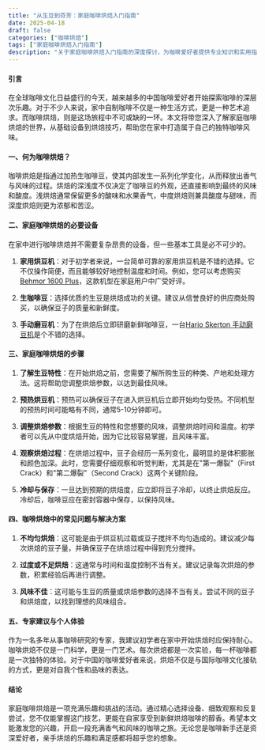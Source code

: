 ```yaml
---
title: "从生豆到芬芳：家庭咖啡烘焙入门指南"
date: 2025-04-18
draft: false
categories: ["咖啡烘焙"]
tags: ["家庭咖啡烘焙入门指南"]
description: "关于家庭咖啡烘焙入门指南的深度探讨，为咖啡爱好者提供专业知识和实用指南。"
---
```


#### 引言

在全球咖啡文化日益盛行的今天，越来越多的中国咖啡爱好者开始探索咖啡的深层次乐趣。对于不少人来说，家中自制咖啡不仅是一种生活方式，更是一种艺术追求。而咖啡烘焙，则是这场旅程中不可或缺的一环。本文将带您深入了解家庭咖啡烘焙的世界，从基础设备到烘焙技巧，帮助您在家中打造属于自己的独特咖啡风味。

#### 一、何为咖啡烘焙？

咖啡烘焙是指通过加热生咖啡豆，使其内部发生一系列化学变化，从而释放出香气与风味的过程。烘焙的深浅度不仅决定了咖啡豆的外观，还直接影响到最终的风味和酸度。浅烘焙通常保留更多的酸味和水果香气，中度烘焙则兼具酸度与甜味，而深度烘焙则更为浓郁和苦涩。

#### 二、家庭咖啡烘焙的必要设备

在家中进行咖啡烘焙并不需要复杂昂贵的设备，但一些基本工具是必不可少的。

1. **家用烘豆机**：对于初学者来说，一台简单可靠的家用烘豆机是不错的选择。它不仅操作简便，而且能够较好地控制温度和时间。例如，您可以考虑购买[Behmor 1600 Plus](https://www.amazon.com/dp/B00P7U259C?tag=coffeeprism-20)，这款机型在家庭用户中广受好评。

2. **生咖啡豆**：选择优质的生豆是烘焙成功的关键。建议从信誉良好的供应商处购买，以确保豆子的质量和新鲜度。

3. **手动磨豆机**：为了在烘焙后立即研磨新鲜咖啡豆，一台[Hario Skerton 手动磨豆机](https://www.amazon.com/dp/B01GPMH590?tag=coffeeprism-20)是个不错的选择。

#### 三、家庭咖啡烘焙的步骤

1. **了解生豆特性**：在开始烘焙之前，您需要了解所购生豆的种类、产地和处理方法。这将帮助您调整烘焙参数，以达到最佳风味。

2. **预热烘豆机**：预热可以确保豆子在进入烘豆机后立即开始均匀受热。不同机型的预热时间可能略有不同，通常5-10分钟即可。

3. **调整烘焙参数**：根据生豆的特性和您想要的风味，调整烘焙时间和温度。初学者可以先从中度烘焙开始，因为它比较容易掌握，且风味丰富。

4. **观察烘焙过程**：在烘焙过程中，豆子会经历一系列变化，最明显的是体积膨胀和颜色加深。此时，您需要仔细观察和听觉判断，尤其是在"第一爆裂"（First Crack）和"第二爆裂"（Second Crack）这两个关键阶段。

5. **冷却与保存**：一旦达到预期的烘焙度，应立即将豆子冷却，以终止烘焙反应。冷却后，咖啡豆应在密封容器中保存，以保持风味。

#### 四、咖啡烘焙中的常见问题与解决方案

1. **不均匀烘焙**：这可能是由于烘豆机过载或豆子搅拌不均匀造成的。建议减少每次烘焙的豆子量，并确保豆子在烘焙过程中得到充分搅拌。

2. **过度或不足烘焙**：这通常与时间和温度控制不当有关。建议记录每次烘焙的参数，积累经验后再进行调整。

3. **风味不佳**：这可能与生豆的质量或烘焙参数的选择不当有关。尝试不同的豆子和烘焙度，以找到理想的风味组合。

#### 五、专家建议与个人体验

作为一名多年从事咖啡研究的专家，我建议初学者在家中开始烘焙时应保持耐心。咖啡烘焙不仅是一门科学，更是一门艺术。每次烘焙都是一次实验，每一杯咖啡都是一次独特的体验。对于中国的咖啡爱好者来说，烘焙不仅是与国际咖啡文化接轨的方式，更是对自我个性和品味的表达。

#### 结论

家庭咖啡烘焙是一项充满乐趣和挑战的活动。通过精心选择设备、细致观察和反复尝试，您不仅能掌握这门技艺，更能在自家享受到新鲜烘焙咖啡的醇香。希望本文能激发您的兴趣，开启一段充满香气和风味的咖啡之旅。无论您是咖啡新手还是资深爱好者，亲手烘焙的乐趣和满足感都将超乎您的想象。